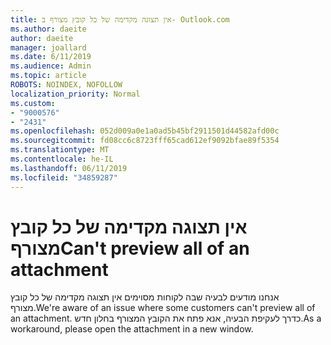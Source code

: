 ```yaml
---
title: אין תצוגה מקדימה של כל קובץ מצורף ב- Outlook.com
ms.author: daeite
author: daeite
manager: joallard
ms.date: 6/11/2019
ms.audience: Admin
ms.topic: article
ROBOTS: NOINDEX, NOFOLLOW
localization_priority: Normal
ms.custom:
- "9000576"
- "2431"
ms.openlocfilehash: 052d009a0e1a0ad5b45bf2911501d44582afd00c
ms.sourcegitcommit: fd08cc6c8723fff65cad612ef9092bfae89f5354
ms.translationtype: MT
ms.contentlocale: he-IL
ms.lasthandoff: 06/11/2019
ms.locfileid: "34859287"
---
```

# <a name="cant-preview-all-of-an-attachment"></a><span data-ttu-id="9647c-102">אין תצוגה מקדימה של כל קובץ מצורף</span><span class="sxs-lookup"><span data-stu-id="9647c-102">Can't preview all of an attachment</span></span>

<span data-ttu-id="9647c-103">אנחנו מודעים לבעיה שבה לקוחות מסוימים אין תצוגה מקדימה של כל קובץ מצורף.</span><span class="sxs-lookup"><span data-stu-id="9647c-103">We're aware of an issue where some customers can't preview all of an attachment.</span></span> <span data-ttu-id="9647c-104">כדרך לעקיפת הבעיה, אנא פתח את הקובץ המצורף בחלון חדש.</span><span class="sxs-lookup"><span data-stu-id="9647c-104">As a workaround, please open the attachment in a new window.</span></span>